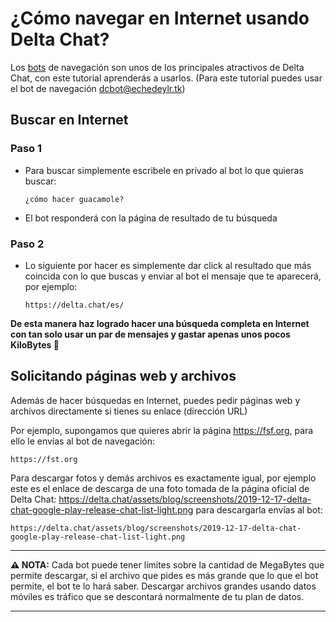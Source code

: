 # ¿Cómo navegar en Internet usando Delta Chat?

Los [bots](https://github.com/adbenitez/deltachat-manual/blob/main/docs/bots.md) de navegación son unos de los principales atractivos de Delta Chat, con este tutorial aprenderás a usarlos. (Para este tutorial puedes usar el bot de navegación dcbot@echedeylr.tk)

## Buscar en Internet

### Paso 1

- Para buscar simplemente escribele en privado al bot lo que quieras buscar:

    `¿cómo hacer guacamole?`
 
 - El bot responderá con la página de resultado de tu búsqueda
 
### Paso 2

- Lo siguiente por hacer es simplemente dar click al resultado que más coincida con lo que buscas y enviar al bot el mensaje que te aparecerá, por ejemplo:

  `https://delta.chat/es/`

**De esta manera haz logrado hacer una búsqueda completa en Internet con tan solo usar un par de mensajes y gastar apenas unos pocos KiloBytes :tada:**

## Solicitando páginas web y archivos

Además de hacer búsquedas en Internet, puedes pedir páginas web y archivos directamente si tienes su enlace (dirección URL)

Por ejemplo, supongamos que quieres abrir la página https://fsf.org, para ello le envías al bot de navegación:

`https://fst.org`

Para descargar fotos y demás archivos es exactamente igual, por ejemplo este es el enlace de descarga de una foto tomada de la página oficial de Delta Chat: https://delta.chat/assets/blog/screenshots/2019-12-17-delta-chat-google-play-release-chat-list-light.png para descargarla envías al bot: 

`https://delta.chat/assets/blog/screenshots/2019-12-17-delta-chat-google-play-release-chat-list-light.png`

---

**:warning: NOTA:**  Cada bot puede tener límites sobre la cantidad de MegaBytes que permite descargar, si el archivo que pides es más grande que lo que el bot permite, el bot te lo hará saber. Descargar archivos grandes usando datos móviles es tráfico que se descontará normalmente de tu plan de datos.

---
